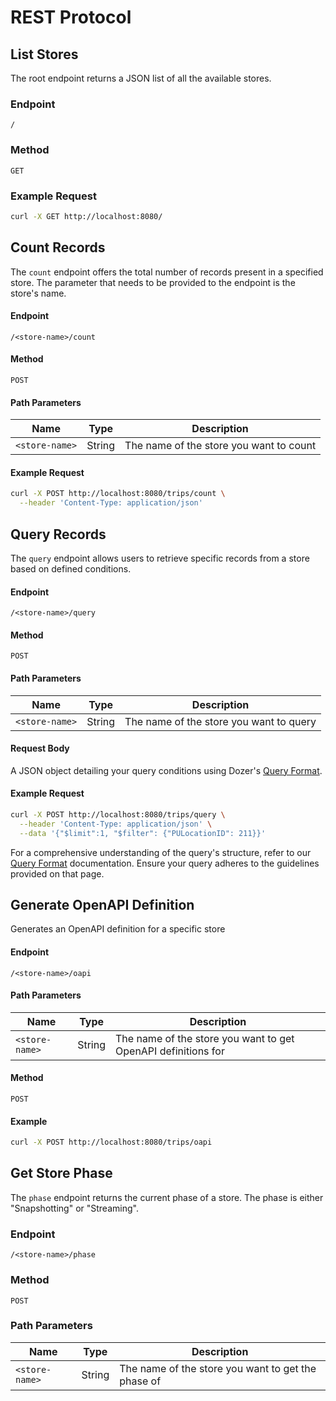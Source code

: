 # REST Protocol

## List Stores

The root endpoint returns a JSON list of all the available stores.

### Endpoint

`/`

### Method

`GET`

### Example Request

```bash
curl -X GET http://localhost:8080/
```

## Count Records
The `count` endpoint offers the total number of records present in a specified store. The parameter that needs to be provided to the endpoint is the store's name.

#### Endpoint
`/<store-name>/count`

#### Method
`POST`

#### Path Parameters
| Name          | Type   | Description                             |
|---------------|--------|-----------------------------------------|
| `<store-name>`| String | The name of the store you want to count|

#### Example Request
```bash
curl -X POST http://localhost:8080/trips/count \
  --header 'Content-Type: application/json'
```

## Query Records
The `query` endpoint allows users to retrieve specific records from a store based on defined conditions.

#### Endpoint
`/<store-name>/query`

#### Method
`POST`

#### Path Parameters
| Name          | Type   | Description                             |
|---------------|--------|-----------------------------------------|
| `<store-name>`| String | The name of the store you want to query|

#### Request Body
A JSON object detailing your query conditions using Dozer's [Query Format](query-format).

#### Example Request
```bash
curl -X POST http://localhost:8080/trips/query \
  --header 'Content-Type: application/json' \
  --data '{"$limit":1, "$filter": {"PULocationID": 211}}'
```
For a comprehensive understanding of the query's structure, refer to our [Query Format](query-format) documentation. Ensure your query adheres to the guidelines provided on that page.

## Generate OpenAPI Definition
Generates an OpenAPI definition for a specific store

#### Endpoint 
`/<store-name>/oapi`

#### Path Parameters
| Name          | Type   | Description                             |
|---------------|--------|-----------------------------------------|
| `<store-name>`| String | The name of the store you want to get OpenAPI definitions for|

#### Method
`POST`

#### Example

```bash
curl -X POST http://localhost:8080/trips/oapi
```

## Get Store Phase

The `phase` endpoint returns the current phase of a store. The phase is either "Snapshotting" or "Streaming".

### Endpoint

`/<store-name>/phase`

### Method

`POST`

### Path Parameters

| Name          | Type   | Description                             |
|---------------|--------|-----------------------------------------|
| `<store-name>`| String | The name of the store you want to get the phase of|
